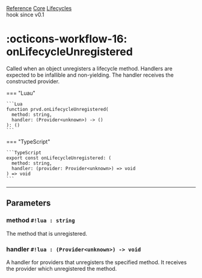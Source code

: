 <div class="ompdoc-reference-breadcrumbs">
<a href="../../../">Reference</a>
<a href="../../">Core</a>
<a href="../">Lifecycles</a>
</div>

<div class="ompdoc-reference-tags">
<span class="ompdoc-reference-highlight">hook</span>
<span class="ompdoc-reference-since">since v0.1</span>
</div>

# :octicons-workflow-16: onLifecycleUnregistered

Called when an object unregisters a lifecycle method. Handlers are expected to be
infallible and non-yielding. The handler receives the constructed provider.

=== "Luau"

    ```Lua
    function prvd.onLifecycleUnregistered(
      method: string,
      handler: (Provider<unknown>) -> ()
    ): ()
    ```

=== "TypeScript"

    ```TypeScript
    export const onLifecycleUnregistered: (
      method: string,
      handler: (provider: Provider<unknown>) => void
    ) => void
    ```

---

## Parameters

### method `#!lua : string`

The method that is unregistered.

### handler `#!lua : (Provider<unknown>) -> void`

A handler for providers that unregisters the specified method. It receives the
provider which unregistered the method.
